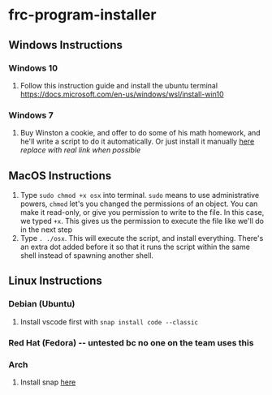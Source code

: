 # frc-program-installer

## Windows Instructions

### Windows 10

1. Follow this instruction guide and install the ubuntu terminal https://docs.microsoft.com/en-us/windows/wsl/install-win10

### Windows 7

1. Buy Winston a cookie, and offer to do some of his math homework, and he'll write a script to do it automatically. Or just install it manually [here](ismycomputeron.com) *replace with real link when possible*

## MacOS Instructions

1. Type `sudo chmod +x osx` into terminal. `sudo` means to use administrative powers, `chmod` let's you changed the permissions of an object. You can make it read-only, or give you permission to write to the file. In this case, we typed `+x`. This gives us the permission to execute the file like we'll do in the next step
2. Type `. ./osx`. This will execute the script, and install everything. There's an extra dot added before it so that it runs the script within the same shell instead of spawning another shell.

## Linux Instructions

### Debian (Ubuntu)

1. Install vscode first with `snap install code --classic`

### Red Hat (Fedora) -- untested bc no one on the team uses this

### Arch

1. Install snap [here](https://docs.snapcraft.io/installing-snapd)
